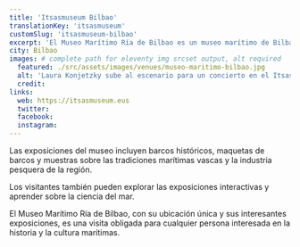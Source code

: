 ```yaml
---
title: 'Itsasmuseum Bilbao'
translationKey: 'itsasmuseum'
customSlug: 'itsasmuseum-bilbao'
excerpt: 'El Museo Marítimo Ría de Bilbao es un museo marítimo de Bilbao. Se encuentra en los antiguos astilleros Euskalduna y está dedicado a la historia y la cultura marítimas del País Vasco.'
city: Bilbao
images: # complete path for eleventy img srcset output, alt required
  featured: ./src/assets/images/venues/museo-maritimo-bilbao.jpg
  alt: 'Laura Konjetzky sube al escenario para un concierto en el Itsasmuseum Bilbao'
  credit:
links:
  web: https://itsasmuseum.eus
  twitter:
  facebook:
  instagram:
---
```


Las exposiciones del museo incluyen barcos históricos, maquetas de barcos y muestras sobre las tradiciones marítimas vascas y la industria pesquera de la región.

Los visitantes también pueden explorar las exposiciones interactivas y aprender sobre la ciencia del mar.

El Museo Marítimo Ría de Bilbao, con su ubicación única y sus interesantes exposiciones, es una visita obligada para cualquier persona interesada en la historia y la cultura marítimas.
